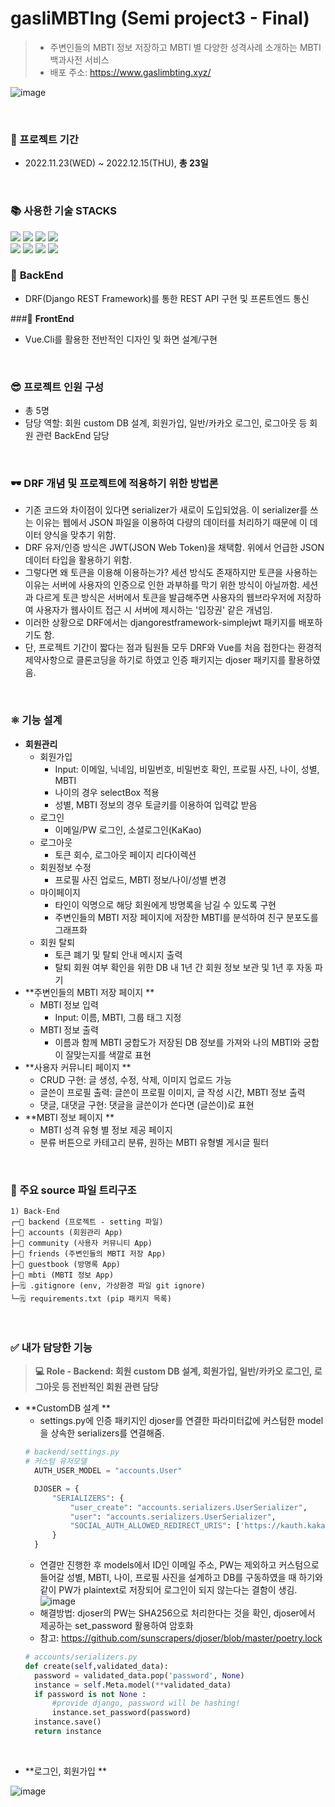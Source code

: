 # gasliMBTIng (Semi project3 - Final)

> - 주변인들의 MBTI 정보 저장하고 MBTI 별 다양한 성격사례 소개하는 MBTI 백과사전 서비스
> - 배포 주소: https://www.gaslimbting.xyz/

![image](https://user-images.githubusercontent.com/108647811/218984118-b14e2023-b638-40b6-bf58-b249a1ee6738.png)

<br>

### 🔨 프로젝트 기간

* 2022.11.23(WED) ~ 2022.12.15(THU), **총 23일**

<br>

<div>
    <h3>📚 사용한 기술 STACKS</h3>
    <img src="https://img.shields.io/badge/python-3776AB?style=for-the-badge&logo=python&logoColor=white"> <img src="https://img.shields.io/badge/html5-E34F26?style=for-the-badge&logo=html5&logoColor=white"> <img src="https://img.shields.io/badge/css-1572B6?style=for-the-badge&logo=css3&logoColor=white"> <img src="https://img.shields.io/badge/javascript-F7DF1E?style=for-the-badge&logo=javascript&logoColor=black">
<br>
<img src="https://img.shields.io/badge/vue.js-4FC08D?style=for-the-badge&logo=vue.js&logoColor=white"> <img src="https://img.shields.io/badge/django-092E20?style=for-the-badge&logo=django&logoColor=white"> <img src="https://img.shields.io/badge/github-181717?style=for-the-badge&logo=github&logoColor=white"> <img src="https://img.shields.io/badge/git-F05032?style=for-the-badge&logo=git&logoColor=white">
</div>

### 📌 **BackEnd**
- DRF(Django REST Framework)를 통한 REST API 구현 및 프론트엔드 통신

###📌 **FrontEnd**
- Vue.Cli를 활용한 전반적인 디자인 및 화면 설계/구현

<br>

### 😎 프로젝트 인원 구성
- 총 5명
- 담당 역할: 회원 custom DB 설계, 회원가입, 일반/카카오 로그인, 로그아웃 등 회원 관련 BackEnd 담당


<br>

### 🕶️ DRF 개념 및 프로젝트에 적용하기 위한 방법론
- 기존 코드와 차이점이 있다면 serializer가 새로이 도입되었음. 이 serializer를 쓰는 이유는 웹에서 JSON 파일을 이용하여 다량의 데이터를 처리하기 때문에 이 데이터 양식을 맞추기 위함.
- DRF 유저/인증 방식은 JWT(JSON Web Token)을 채택함. 위에서 언급한 JSON 데이터 타입을 활용하기 위함.
- 그렇다면 왜 토큰을 이용해 이용하는가? 세션 방식도 존재하지만 토큰을 사용하는 이유는 서버에 사용자의 인증으로 인한 과부하를 막기 위한 방식이 아닐까함. 세션과 다르게 토큰 방식은 서버에서 토큰을 발급해주면 사용자의 웹브라우저에 저장하여 사용자가 웹사이트 접근 시 서버에 제시하는 '입장권' 같은 개념임.
- 이러한 상황으로 DRF에서는 djangorestframework-simplejwt 패키지를 배포하기도 함.
- 단, 프로젝트 기간이 짧다는 점과 팀원들 모두 DRF와 Vue를 처음 접한다는 환경적 제약사항으로 클론코딩을 하기로 하였고 인증 패키지는 djoser 패키지를 활용하였음.

<br>

### ⚛️ 기능 설계

- **회원관리**
  - 회원가입
    - Input: 이메일, 닉네임, 비밀번호, 비밀번호 확인, 프로필 사진, 나이, 성별, MBTI
    - 나이의 경우 selectBox 적용
    - 성별, MBTI 정보의 경우 토글키를 이용하여 입력값 받음
  - 로그인
    - 이메일/PW 로그인, 소셜로그인(KaKao)
  - 로그아웃
    - 토큰 회수, 로그아웃 페이지 리다이렉션
  - 회원정보 수정
    - 프로필 사진 업로드, MBTI 정보/나이/성별 변경
  - 마이페이지
    - 타인이 익명으로 해당 회원에게 방명록을 남길 수 있도록 구현
    - 주변인들의 MBTI 저장 페이지에 저장한 MBTI를 분석하여 친구 분포도를 그래프화
  - 회원 탈퇴
    - 토큰 폐기 및 탈퇴 안내 메시지 출력
    - 탈퇴 회원 여부 확인을 위한 DB 내 1년 간 회원 정보 보관 및 1년 후 자동 파기
- **주변인들의 MBTI 저장 페이지 **
  - MBTI 정보 입력
    - Input: 이름, MBTI, 그룹 태그 지정
  - MBTI 정보 출력
    - 이름과 함께 MBTI 궁합도가 저장된 DB 정보를 가져와 나의 MBTI와 궁합이 잘맞는지를 색깔로 표현
- **사용자 커뮤니티 페이지 **
  - CRUD 구현: 글 생성, 수정, 삭제, 이미지 업로드 가능
  - 글쓴이 프로필 출력: 글쓴이 프로필 이미지, 글 작성 시간, MBTI 정보 출력
  - 댓글, 대댓글 구현: 댓글을 글쓴이가 쓴다면 (글쓴이)로 표현
- **MBTI 정보 페이지 **
  - MBTI 성격 유형 별 정보 제공 페이지
  - 분류 버튼으로 카테고리 분류, 원하는 MBTI 유형별 게시글 필터


<br>

### 📁 주요 source 파일 트리구조

```text
1) Back-End
┌─📁 backend (프로젝트 - setting 파일)
├─📁 accounts (회원관리 App)
├─📁 community (사용자 커뮤니티 App)
├─📁 friends (주변인들의 MBTI 저장 App)
├─📁 guestbook (방명록 App)
├─📁 mbti (MBTI 정보 App)
├─🗒️ .gitignore (env, 가상환경 파일 git ignore)
└─🗒️ requirements.txt (pip 패키지 목록)
```

<br>

### ✅ 내가 담당한 기능

> **💻 Role - Backend: 회원 custom DB 설계, 회원가입, 일반/카카오 로그인, 로그아웃 등 전반적인 회원 관련 담당**

- **CustomDB 설계 **
  - settings.py에 인증 패키지인 djoser를 연결한 파라미터값에 커스텀한 model을 상속한 serializers를 연결해줌.
  ```python
  # backend/settings.py
  # 커스텀 유저모델
    AUTH_USER_MODEL = "accounts.User"

    DJOSER = {
        "SERIALIZERS": {
            "user_create": "accounts.serializers.UserSerializer",
            "user": "accounts.serializers.UserSerializer",
            "SOCIAL_AUTH_ALLOWED_REDIRECT_URIS": ['https://kauth.kakao.com/oauth/token'],
        }
    }
  ```
  - 연결만 진행한 후 models에서 ID인 이메일 주소, PW는 제외하고 커스텀으로 들어갈 성별, MBTI, 나이, 프로필 사진을 설계하고 DB를 구동하였을 때 하기와 같이 PW가 plaintext로 저장되어 로그인이 되지 않는다는 결함이 생김.
  ![image](https://user-images.githubusercontent.com/108647811/218999997-50641881-eb42-4cb0-a36f-7dfc61fc3892.png)
  - 해결방법: djoser의 PW는 SHA256으로 처리한다는 것을 확인, djoser에서 제공하는 set_password 활용하여 암호화
  - 참고: https://github.com/sunscrapers/djoser/blob/master/poetry.lock
  ```python
  # accounts/serializers.py
  def create(self,validated_data):
    password = validated_data.pop('password', None)
    instance = self.Meta.model(**validated_data)
    if password is not None :
        #provide django, password will be hashing!
        instance.set_password(password)
    instance.save()
    return instance
  ```

<br>

- **로그인, 회원가입 **

![image](https://user-images.githubusercontent.com/108647811/219248236-5b220223-235f-4930-b8a4-b4a47f464cf4.png)
